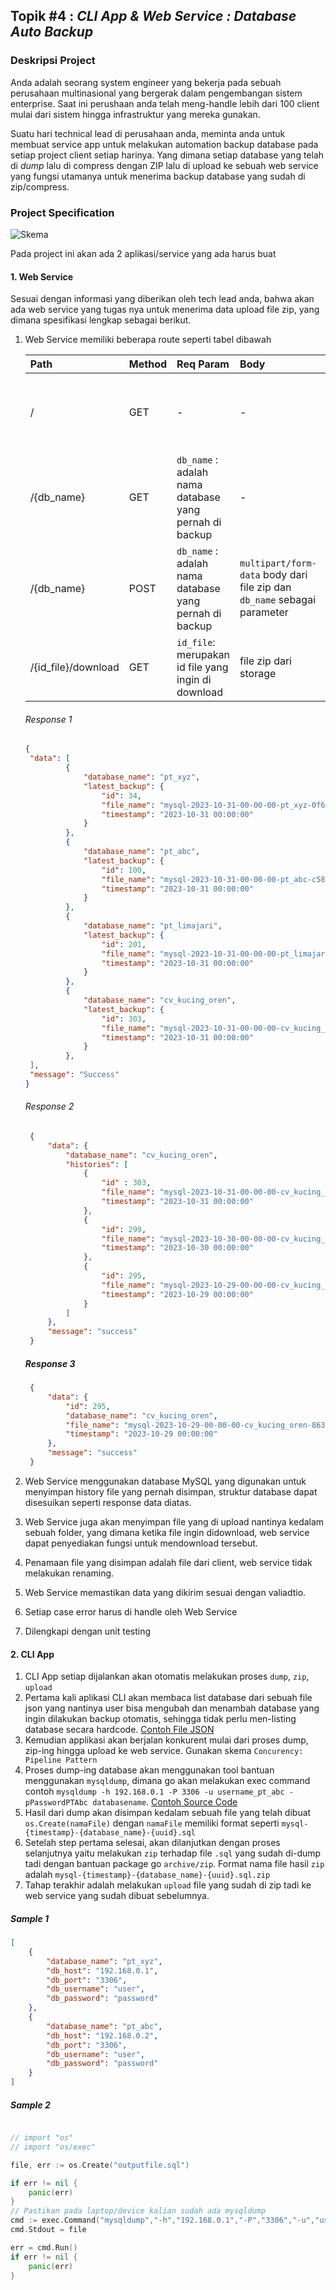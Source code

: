 
## Topik #4 : *CLI App & Web Service : Database Auto Backup*

### Deskripsi Project 

Anda adalah seorang system engineer yang bekerja pada sebuah perusahaan multinasional yang bergerak dalam pengembangan sistem enterprise. Saat ini perushaan anda telah meng-handle lebih dari 100 client mulai dari sistem hingga infrastruktur yang mereka gunakan. 

Suatu hari technical lead di perusahaan anda, meminta anda untuk membuat service app untuk melakukan automation backup database pada setiap project client setiap harinya. Yang dimana setiap database yang telah di *dump* lalu di compress dengan ZIP lalu di upload ke sebuah web service yang fungsi utamanya untuk menerima backup database yang sudah di zip/compress.

### Project Specification

![Skema](resources/topik-4.jpg)

Pada project ini akan ada 2 aplikasi/service yang ada harus buat

#### 1. Web Service

Sesuai dengan informasi yang diberikan oleh tech lead anda, bahwa akan ada web service yang tugas nya untuk menerima data upload file zip, yang dimana spesifikasi lengkap sebagai berikut.

1. Web Service memiliki beberapa route seperti tabel dibawah
    
   | Path | Method | Req Param | Body | Response | Deskripsi |
   |:-----|:-------|:----------|:-----|:---|:---|
   | /| GET |-|-| [Response 1](#response-1)|Memberikan list database yang dibackup terakhir| 
   | /{db_name}|GET | `db_name` : adalah nama database yang pernah di backup |-|[Response 2](#response-2)| Memberikan list history sebuah database file zip yang pernah di upload |
   | /{db_name}|POST |`db_name` : adalah nama database yang pernah di backup |`multipart/form-data` body dari file zip dan `db_name` sebagai parameter |[Response 3](#response-3)| Melakukan upload file zip ke web service|
   |/{id_file}/download| GET |`id_file`: merupakan id file yang ingin di download|file zip dari storage|stream data |Melakukan download file|
   ###### Response 1
   ```json
   {
    "data": [
            {
                "database_name": "pt_xyz",
                "latest_backup": {
                    "id": 34,
                    "file_name": "mysql-2023-10-31-00-00-00-pt_xyz-0f69a75b-9fdf-48c6-8ec9-2277934b7bb8.sql.zip",
                    "timestamp": "2023-10-31 00:00:00"
                }
            },
            {
                "database_name": "pt_abc",
                "latest_backup": {
                    "id": 100,
                    "file_name": "mysql-2023-10-31-00-00-00-pt_abc-c584d377-0082-4473-a32b-29510d922fde.zip",
                    "timestamp": "2023-10-31 00:00:00"
                }
            },
            {
                "database_name": "pt_limajari",
                "latest_backup": {
                    "id": 201,
                    "file_name": "mysql-2023-10-31-00-00-00-pt_limajari-6077b272-9f9f-4fe2-9924-b92b2cbbc2d5.sql.zip",
                    "timestamp": "2023-10-31 00:00:00"
                }
            },
            {
                "database_name": "cv_kucing_oren",
                "latest_backup": {
                    "id": 303,
                    "file_name": "mysql-2023-10-31-00-00-00-cv_kucing_oren-0f69a75b-9fdf-48c6-8ec9-2277934b7bb8.sql.zip",
                    "timestamp": "2023-10-31 00:00:00"
                }
            },
    ],
    "message": "Success"
   }
   ```

   ###### Response 2
   ```json
    {
        "data": {
            "database_name": "cv_kucing_oren",
            "histories": [
                {
                    "id" : 303,
                    "file_name": "mysql-2023-10-31-00-00-00-cv_kucing_oren-0f69a75b-9fdf-48c6-8ec9-2277934b7bb8.sql.zip",
                    "timestamp": "2023-10-31 00:00:00"
                },
                {
                    "id": 299,
                    "file_name": "mysql-2023-10-30-00-00-00-cv_kucing_oren-7634bf3f-23b5-45a7-8b78-fe9b1a3bcf66.sql.zip",
                    "timestamp": "2023-10-30 00:00:00"
                },
                {
                    "id": 295,
                    "file_name": "mysql-2023-10-29-00-00-00-cv_kucing_oren-8634bf3f-23b5-45a7-8b78-fe9b1a3bcf66.sql.zip",
                    "timestamp": "2023-10-29 00:00:00"
                }
            ]
        },
        "message": "success"
    }
   ```

   ##### Response 3
   ```json
    {
        "data": {
            "id": 295,
            "database_name": "cv_kucing_oren",
            "file_name": "mysql-2023-10-29-00-00-00-cv_kucing_oren-8634bf3f-23b5-45a7-8b78-fe9b1a3bcf66.sql.zip",
            "timestamp": "2023-10-29 00:00:00"
        },
        "message": "success"
    }
   ```
2. Web Service menggunakan database MySQL yang digunakan untuk menyimpan history file yang pernah disimpan, struktur database dapat disesuikan seperti response data diatas.
3. Web Service juga akan menyimpan file yang di upload nantinya kedalam sebuah folder, yang dimana ketika file ingin didownload, web service dapat penyediakan fungsi untuk mendownload tersebut.
4. Penamaan file yang disimpan adalah file dari client, web service tidak melakukan renaming.
5. Web Service memastikan data yang dikirim sesuai dengan valiadtio.
6. Setiap case error harus di handle oleh Web Service
7. Dilengkapi dengan unit testing

#### 2. CLI App
1. CLI App setiap dijalankan akan otomatis melakukan proses `dump`, `zip`, `upload`
2. Pertama kali aplikasi CLI akan membaca list database dari sebuah file json yang nantinya user bisa mengubah dan menambah database yang ingin dilakukan backup otomatis, sehingga tidak perlu men-listing database secara hardcode. [Contoh File JSON](#sample-1)
3. Kemudian applikasi akan berjalan konkurent mulai dari proses dump, zip-ing hingga upload ke web service. Gunakan skema `Concurency: Pipeline Pattern`
4. Proses dump-ing database akan menggunakan tool bantuan menggunakan `mysqldump`, dimana go akan melakukan exec command contoh `mysqldump -h 192.168.0.1 -P 3306 -u username_pt_abc -pPasswordPTAbc databasename`. [Contoh Source Code](#sample-2)
5. Hasil dari dump akan disimpan kedalam sebuah file yang telah dibuat `os.Create(namaFile)` dengan `namaFile` memiliki format seperti `mysql-{timestamp}-{database_name}-{uuid}.sql`
6. Setelah step pertama selesai, akan dilanjutkan dengan proses selanjutnya yaitu melakukan `zip` terhadap file `.sql` yang sudah di-dump tadi dengan bantuan package go `archive/zip`. Format nama file hasil `zip` adalah `mysql-{timestamp}-{database_name}-{uuid}.sql.zip`
7. Tahap terakhir adalah melakukan `upload` file yang sudah di zip tadi ke web service yang sudah dibuat sebelumnya.

##### Sample 1
```json
[
    {
        "database_name": "pt_xyz",
        "db_host": "192.168.0.1",
        "db_port": "3306",
        "db_username": "user",
        "db_password": "password"
    },
    {
        "database_name": "pt_abc",
        "db_host": "192.168.0.2",
        "db_port": "3306",
        "db_username": "user",
        "db_password": "password"
    }
]
```

##### Sample 2
```go

// import "os"
// import "os/exec"

file, err := os.Create("outputfile.sql")

if err != nil {
    panic(err)
}
// Pastikan pada laptop/device kalian sudah ada mysqldump
cmd := exec.Command("mysqldump","-h","192.168.0.1","-P","3306","-u","username","-pPassword","databasename")
cmd.Stdout = file

err = cmd.Run()
if err != nil {
    panic(err)
}
```



